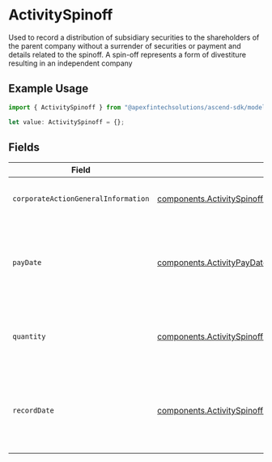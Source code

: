 # ActivitySpinoff

Used to record a distribution of subsidiary securities to the shareholders of the parent company without a surrender of securities or payment and details related to the spinoff. A spin-off represents a form of divestiture resulting in an independent company

## Example Usage

```typescript
import { ActivitySpinoff } from "@apexfintechsolutions/ascend-sdk/models/components";

let value: ActivitySpinoff = {};
```

## Fields

| Field                                                                                                                                      | Type                                                                                                                                       | Required                                                                                                                                   | Description                                                                                                                                | Example                                                                                                                                    |
| ------------------------------------------------------------------------------------------------------------------------------------------ | ------------------------------------------------------------------------------------------------------------------------------------------ | ------------------------------------------------------------------------------------------------------------------------------------------ | ------------------------------------------------------------------------------------------------------------------------------------------ | ------------------------------------------------------------------------------------------------------------------------------------------ |
| `corporateActionGeneralInformation`                                                                                                        | [components.ActivitySpinoffCorporateActionGeneralInformation](../../models/components/activityspinoffcorporateactiongeneralinformation.md) | :heavy_minus_sign:                                                                                                                         | Common fields for corporate actions                                                                                                        |                                                                                                                                            |
| `payDate`                                                                                                                                  | [components.ActivityPayDate](../../models/components/activitypaydate.md)                                                                   | :heavy_minus_sign:                                                                                                                         | The anticipated payment date at the depository                                                                                             | {<br/>"day": 14,<br/>"month": 5,<br/>"year": 2024<br/>}                                                                                    |
| `quantity`                                                                                                                                 | [components.ActivitySpinoffQuantity](../../models/components/activityspinoffquantity.md)                                                   | :heavy_minus_sign:                                                                                                                         | The position on which the corporate action was paid                                                                                        | {<br/>"value": "0.25"<br/>}                                                                                                                |
| `recordDate`                                                                                                                               | [components.ActivitySpinoffRecordDate](../../models/components/activityspinoffrecorddate.md)                                               | :heavy_minus_sign:                                                                                                                         | The date on which positions are recorded in order to calculate entitlement                                                                 | {<br/>"day": 14,<br/>"month": 5,<br/>"year": 2024<br/>}                                                                                    |